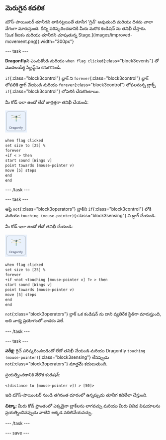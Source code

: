 ## మెరుగైన కదలిక

<div style="display: flex; flex-wrap: wrap">
<div style="flex-basis: 200px; flex-grow: 1; margin-right: 15px;">
మౌస్-పాయింటర్ తూనీగని తాకినట్లయితే తూనీగ 'గ్లిచ్' అవుతుంది మరియు దిశను చాలా వేగంగా మారుస్తుంది. దీన్ని పరిష్కరించడానికి మీరు మరొక కండిషన్ ను తనిఖీ చేస్తారు.
</div>
<div>
![ఒక కీటకం మరియు తూనీగని చూపుతున్న Stage.](images/improved-movement.png){:width="300px"}
</div>
</div>

--- task ---

**Dragonfly**ని ఎంచుకోండి మరియు `when flag clicked`{:class="block3events"} తో మొదలయ్యే స్క్రిప్ట్‌ను కనుగొనండి.

`if`{:class="block3control"} బ్లాక్ ని `forever`{:class="block3control"} బ్లాక్ లోపలికి డ్రాగ్ చేయండి మరియు `forever`{:class="block3control"} లోపలనున్న బ్లాక్స్ `if`{:class="block3control"} లోపలికి చేరుకొంటాయి.

మీ కోడ్ ఇలా ఉందో లేదో జాగ్రత్తగా తనిఖీ చేయండి:

![](images/dragonfly-icon.png)

```blocks3
when flag clicked
set size to [25] %
forever
+if < > then
start sound [Wings v]
point towards (mouse-pointer v)
move [5] steps
end
end
```
--- /task ---

--- task ---

ఆపై `not`{:class="block3operators"} బ్లాక్‌ని `if`{:class="block3control"} లోకి మరియు `touching (mouse-pointer)`{:class="block3sensing"} ని డ్రాగ్ చేయండి.

మీ కోడ్ ఇలా ఉందో లేదో తనిఖీ చేయండి:

![](images/dragonfly-icon.png)

```blocks3
when flag clicked
set size to [25] %
forever
+if <not <touching [mouse-pointer v] ?> > then
start sound [Wings v]
point towards (mouse-pointer v)
move [5] steps
end
end
```

`not`{:class="block3operators"} బ్లాక్ ఒక కండిషన్ ను దాని వ్యతిరేక స్థితిగా మారుస్తుంది, అది వాక్య ప్రయోగంలో వాడకం వలే.

--- /task ---

--- task ---

**పరీక్ష:** గ్లిచ్ పరిష్కరించబడిందో లేదో తనిఖీ చేయండి మరియు Dragonfly `touching (mouse-pointer)`{:class="block3sensing"} లేనప్పుడు `not`{:class="block3operators"} మాత్రమే కదులుతుంది.

ప్రయత్నించడానికి వేరొక కండిషన్:

```blocks3
<(distance to [mouse-pointer v]) > [50]>
```

ఇది మౌస్-పాయింటర్ నుండి తగినంత దూరంలో ఉన్నప్పుడు తూనీగ కదిలేలా చేస్తుంది.

**చిట్కా:** మీరు కోడ్ ప్రాంతంలో ఎక్కడైనా బ్లాక్‌లను లాగవచ్చు మరియు మీరు వివిధ విషయాలను ప్రయత్నించినప్పుడు వాటిని అక్కడ వదిలివేయవచ్చు.

--- /task ---

--- save ---
